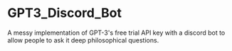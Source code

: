 # GPT3_Discord_Bot

A messy implementation of GPT-3's free trial API key with a discord bot to allow people to ask it deep philosophical questions.
